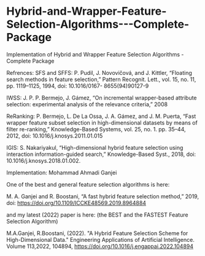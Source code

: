 # Hybrid-and-Wrapper-Feature-Selection-Algorithms---Complete-Package
Implementation of Hybrid and Wrapper Feature Selection Algorithms - Complete Package

Refrences:
SFS and SFFS:
P. Pudil, J. Novovičová, and J. Kittler, “Floating search methods in feature selection,” Pattern Recognit. Lett., vol. 15, no. 11, pp. 1119–1125, 1994, doi: 10.1016/0167- 8655(94)90127-9

IWSS:
J. P. P. Bermejo, J. Gámez, “On incremental wrapper-based attribute selection: experimental analysis of the relevance criteria,” 2008

ReRanking:
P. Bermejo, L. De La Ossa, J. A. Gámez, and J. M. Puerta, “Fast wrapper feature subset selection in high-dimensional datasets by means of filter re-ranking,” Knowledge-Based Systems, vol. 25, no. 1. pp. 35–44, 2012, doi: 10.1016/j.knosys.2011.01.015

IGIS:
S. Nakariyakul, “High-dimensional hybrid feature selection using interaction information-guided search,” Knowledge-Based Syst., 2018, doi: 10.1016/j.knosys.2018.01.002.

Implementation: Mohammad Ahmadi Ganjei

One of the best and general feature selection algorithms is here:

M. A. Ganjei and R. Boostani, “A fast hybrid feature selection method,” 2019, doi: https://doi.org/10.1109/ICCKE48569.2019.8964884

and my latest (2022) paper is here: (the BEST and the FASTEST Feature Selection Algorithm)

M.A.Ganjei, R.Boostani, (2022). "A Hybrid Feature Selection Scheme for High-Dimensional Data." Engineering Applications of Artificial Intelligence. Volume 113,2022, 104894, https://doi.org/10.1016/j.engappai.2022.104894
